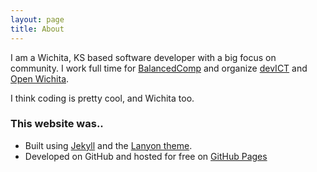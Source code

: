 ```yaml
---
layout: page
title: About
---
```


I am a Wichita, KS based software developer with a big focus on community. I
work full time for [BalancedComp](http://balancedcomp.com) and organize
[devICT](https://devict.org) and [Open Wichita](http://openwichita.com).

I think coding is pretty cool, and Wichita too.

### This website was..

* Built using [Jekyll](https://jekyllrb.com) and the [Lanyon theme](https://github.com/poole/lanyon).
* Developed on GitHub and hosted for free on [GitHub Pages](https://pages.github.com)
